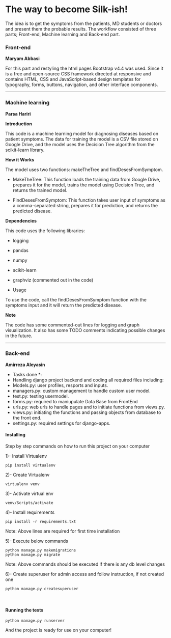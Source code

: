# The way to become Silk-ish!


The idea is to get the symptoms from the patients, MD students or doctors and present them the probable results. The workflow consisted of three parts; Front-end, Machine learning and Back-end part.



### Front-end ###
**Maryam Abbasi**



For this part and restyling the html pages Bootstrap v4.4 was used. Since it is a free and open-source CSS framework directed at responsive and contains HTML, CSS and JavaScript-based design templates for typography, forms, buttons, navigation, and other interface components.


- - - -- - - -- - - -- - - -- - - -- - - -- - - -- - - -- - - -- - - -- - - -- - - -- - - -- - - -- - - -- - - -- - - -- - - -- - - -- - - -- - - -- - - -- - - -

### Machine learning ###
**Parsa Hariri**


**Introduction**


This code is a machine learning model for diagnosing diseases based on patient symptoms. The data for training the model is a CSV file stored on Google Drive, and the model uses the Decision Tree algorithm from the scikit-learn library.


**How it Works**

The model uses two functions: makeTheTree and findDesesFromSymptom.

  * MakeTheTree: This function loads the training data from Google Drive, prepares it for the model, trains the model using Decision Tree, and returns the trained model.

  * FindDesesFromSymptom: This function takes user input of symptoms as a comma-separated string, prepares it for prediction, and returns the predicted disease.


**Dependencies**

This code uses the following libraries:

* logging

* pandas

* numpy

* scikit-learn

* graphviz (commented out in the code)

* Usage

To use the code, call the findDesesFromSymptom function with the symptoms input and it will return the predicted disease.


**Note**

The code has some commented-out lines for logging and graph visualization. It also has some TODO comments indicating possible changes in the future.

- - - -- - - -- - - -- - - -- - - -- - - -- - - -- - - -- - - -- - - -- - - -- - - -- - - -- - - -- - - -- - - -- - - -- - - -- - - -- - - -- - - -- - - -- - - -- - - 
### Back-end ###
**Amirreza Aleyasin**

* Tasks done *:
* Handling django project backend and coding all required files including:
* Models.py: user profiles, resports and inputs.
* managers.py: custom management to handle custom user model.
* test.py: testing usermodel.
* forms.py: required to maniupulate Data Base from FrontEnd
* urls.py: web urls to handle pages and to initiate functions from views.py.
* views.py: initiating the functions and passing objects from database to the front end.
* settings.py: required settings for django-apps.


#### Installing

Step by step commands on how to run this project on your computer

1)- Install Virtualenv

```
pip install virtualenv
```

2)- Create Virtualenv

```
virtualenv venv
```

3)- Activate virtual env

```
venv/Scripts/activate
```

4)- Install requirements

```
pip install -r requirements.txt
```
Note: Above lines are required for first time installation

5)- Execute below commands

```
python manage.py makemigrations
python manage.py migrate
```
Note: Above commands should be executed if there is any db level changes

6)- Create superuser for admin access and follow instruction, if not created one

```
python manage.py createsuperuser
```

<br>

#### Running the tests

```
python manage.py runserver
```
And the project is ready for use on your computer!

<br>
